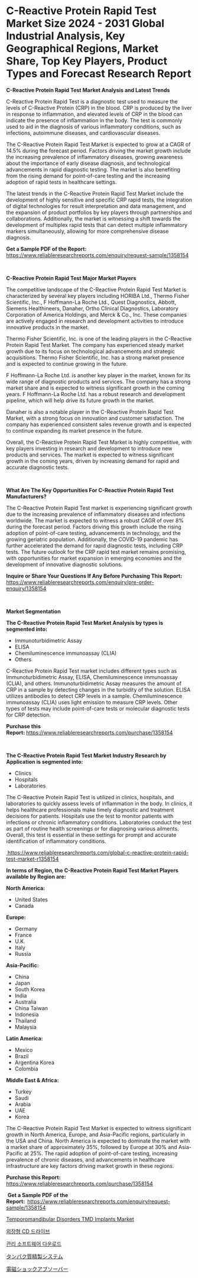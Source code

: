 <p><h1>C-Reactive Protein Rapid Test Market Size 2024 - 2031 Global Industrial Analysis, Key Geographical Regions, Market Share, Top Key Players, Product Types and Forecast Research Report</h1></p><p><strong>C-Reactive Protein Rapid Test Market Analysis and Latest Trends</strong></p>
<p><p>C-Reactive Protein Rapid Test is a diagnostic test used to measure the levels of C-Reactive Protein (CRP) in the blood. CRP is produced by the liver in response to inflammation, and elevated levels of CRP in the blood can indicate the presence of inflammation in the body. The test is commonly used to aid in the diagnosis of various inflammatory conditions, such as infections, autoimmune diseases, and cardiovascular diseases.</p><p>The C-Reactive Protein Rapid Test Market is expected to grow at a CAGR of 14.5% during the forecast period. Factors driving the market growth include the increasing prevalence of inflammatory diseases, growing awareness about the importance of early disease diagnosis, and technological advancements in rapid diagnostic testing. The market is also benefiting from the rising demand for point-of-care testing and the increasing adoption of rapid tests in healthcare settings.</p><p>The latest trends in the C-Reactive Protein Rapid Test Market include the development of highly sensitive and specific CRP rapid tests, the integration of digital technologies for result interpretation and data management, and the expansion of product portfolios by key players through partnerships and collaborations. Additionally, the market is witnessing a shift towards the development of multiplex rapid tests that can detect multiple inflammatory markers simultaneously, allowing for more comprehensive disease diagnosis.</p></p>
<p><strong>Get a Sample PDF of the Report:&nbsp;</strong> <a href="https://www.reliableresearchreports.com/enquiry/request-sample/1358154">https://www.reliableresearchreports.com/enquiry/request-sample/1358154</a></p>
<p>&nbsp;</p>
<p><strong>C-Reactive Protein Rapid Test Major Market Players</strong></p>
<p><p>The competitive landscape of the C-Reactive Protein Rapid Test Market is characterized by several key players including HORIBA Ltd., Thermo Fisher Scientific, Inc., F Hoffmann-La Roche Ltd., Quest Diagnostics, Abbott, Siemens Healthineers, Danaher, Ortho Clinical Diagnostics, Laboratory Corporation of America Holdings, and Merck & Co., Inc. These companies are actively engaged in research and development activities to introduce innovative products in the market.</p><p>Thermo Fisher Scientific, Inc. is one of the leading players in the C-Reactive Protein Rapid Test Market. The company has experienced steady market growth due to its focus on technological advancements and strategic acquisitions. Thermo Fisher Scientific, Inc. has a strong market presence and is expected to continue growing in the future.</p><p>F Hoffmann-La Roche Ltd. is another key player in the market, known for its wide range of diagnostic products and services. The company has a strong market share and is expected to witness significant growth in the coming years. F Hoffmann-La Roche Ltd. has a robust research and development pipeline, which will help drive its future growth in the market.</p><p>Danaher is also a notable player in the C-Reactive Protein Rapid Test Market, with a strong focus on innovation and customer satisfaction. The company has experienced consistent sales revenue growth and is expected to continue expanding its market presence in the future.</p><p>Overall, the C-Reactive Protein Rapid Test Market is highly competitive, with key players investing in research and development to introduce new products and services. The market is expected to witness significant growth in the coming years, driven by increasing demand for rapid and accurate diagnostic tests.</p></p>
<p>&nbsp;</p>
<p><strong>What Are The Key Opportunities For C-Reactive Protein Rapid Test Manufacturers?</strong></p>
<p><p>The C-Reactive Protein Rapid Test market is experiencing significant growth due to the increasing prevalence of inflammatory diseases and infections worldwide. The market is expected to witness a robust CAGR of over 8% during the forecast period. Factors driving this growth include the rising adoption of point-of-care testing, advancements in technology, and the growing geriatric population. Additionally, the COVID-19 pandemic has further accelerated the demand for rapid diagnostic tests, including CRP tests. The future outlook for the CRP rapid test market remains promising, with opportunities for market expansion in emerging economies and the development of innovative diagnostic solutions.</p></p>
<p><strong>Inquire or Share Your Questions If Any Before Purchasing This Report:</strong> <a href="https://www.reliableresearchreports.com/enquiry/pre-order-enquiry/1358154">https://www.reliableresearchreports.com/enquiry/pre-order-enquiry/1358154</a></p>
<p>&nbsp;</p>
<p><strong>Market Segmentation</strong></p>
<p><strong>The C-Reactive Protein Rapid Test Market Analysis by types is segmented into:</strong></p>
<p><ul><li>Immunoturbidimetric Assay</li><li>ELISA</li><li>Chemiluminescence immunoassay (CLIA)</li><li>Others</li></ul></p>
<p><p>C-Reactive Protein Rapid Test market includes different types such as Immunoturbidimetric Assay, ELISA, Chemiluminescence immunoassay (CLIA), and others. Immunoturbidimetric Assay measures the amount of CRP in a sample by detecting changes in the turbidity of the solution. ELISA utilizes antibodies to detect CRP levels in a sample. Chemiluminescence immunoassay (CLIA) uses light emission to measure CRP levels. Other types of tests may include point-of-care tests or molecular diagnostic tests for CRP detection.</p></p>
<p><strong>Purchase this Report:&nbsp;</strong><a href="https://www.reliableresearchreports.com/purchase/1358154">https://www.reliableresearchreports.com/purchase/1358154</a></p>
<p>&nbsp;</p>
<p><strong>The C-Reactive Protein Rapid Test Market Industry Research by Application is segmented into:</strong></p>
<p><ul><li>Clinics</li><li>Hospitals</li><li>Laboratories</li></ul></p>
<p><p>The C-Reactive Protein Rapid Test is utilized in clinics, hospitals, and laboratories to quickly assess levels of inflammation in the body. In clinics, it helps healthcare professionals make timely diagnostic and treatment decisions for patients. Hospitals use the test to monitor patients with infections or chronic inflammatory conditions. Laboratories conduct the test as part of routine health screenings or for diagnosing various ailments. Overall, this test is essential in these settings for prompt and accurate identification of inflammatory conditions.</p></p>
<p><a href="https://www.reliableresearchreports.com/global-c-reactive-protein-rapid-test-market-r1358154">&nbsp;https://www.reliableresearchreports.com/global-c-reactive-protein-rapid-test-market-r1358154</a></p>
<p><strong>In terms of Region, the C-Reactive Protein Rapid Test Market Players available by Region are:</strong></p>
<p>
    <p> <strong> North America: </strong>
        <ul>
            <li>United States</li>
            <li>Canada</li>
        </ul>
        </p> 
    <p> <strong> Europe: </strong>
        <ul>
            <li>Germany</li>
            <li>France</li>
            <li>U.K.</li>
            <li>Italy</li>
            <li>Russia</li>
        </ul>
        </p> 
    <p> <strong> Asia-Pacific: </strong>
        <ul>
            <li>China</li>
            <li>Japan</li>
            <li>South Korea</li>
            <li>India</li>
            <li>Australia</li>
            <li>China Taiwan</li>
            <li>Indonesia</li>
            <li>Thailand</li>
            <li>Malaysia</li>
        </ul>
        </p> 
    <p> <strong> Latin America: </strong>
        <ul>
            <li>Mexico</li>
            <li>Brazil</li>
            <li>Argentina Korea</li>
            <li>Colombia</li>
        </ul>
        </p> 
    <p> <strong> Middle East & Africa: </strong>
        <ul>
            <li>Turkey</li>
            <li>Saudi</li>
            <li>Arabia</li>
            <li>UAE</li>
            <li>Korea</li>
        </ul>
    </p>
    </p>
<p><p>The C-Reactive Protein Rapid Test Market is expected to witness significant growth in North America, Europe, and Asia-Pacific regions, particularly in the USA and China. North America is expected to dominate the market with a market share of approximately 35%, followed by Europe at 30% and Asia-Pacific at 25%. The rapid adoption of point-of-care testing, increasing prevalence of chronic diseases, and advancements in healthcare infrastructure are key factors driving market growth in these regions.</p></p>
<p><strong>Purchase this Report: </strong><a href="https://www.reliableresearchreports.com/purchase/1358154">https://www.reliableresearchreports.com/purchase/1358154</a></p>
<p>&nbsp;<strong>Get a Sample PDF of the Report:&nbsp;&nbsp;</strong><a href="https://www.reliableresearchreports.com/enquiry/request-sample/1358154">https://www.reliableresearchreports.com/enquiry/request-sample/1358154</a></p>
<p><strong></strong></p>
<p><p><a href="https://medium.com/@sharonbroojks53/temporomandibular-disorders-tmd-implants-nbsp-market-focuses-on-market-share-size-and-projected-49292b3db8b7">Temporomandibular Disorders TMD Implants Market</a></p><p><a href="https://medium.com/@travisohan56562023/%EC%99%B8%EC%9E%A5-cd-%EB%93%9C%EB%9D%BC%EC%9D%B4%EB%B8%8C-%EC%8B%9C%EC%9E%A5%EC%9D%80-%EC%8B%9C%EC%9E%A5-%EC%A0%90%EC%9C%A0%EC%9C%A8-%ED%81%AC%EA%B8%B0-%EB%B0%8F-2031%EB%85%84%EA%B9%8C%EC%A7%80-%EC%98%88%EC%83%81%EB%90%9C-%EC%98%88%EC%B8%A1%EC%97%90-%EC%B4%88%EC%A0%90%EC%9D%84-%EB%A7%9E%EC%B6%A5%EB%8B%88%EB%8B%A4-b274d4b8b8cb">외장형 CD 드라이브</a></p><p><a href="https://medium.com/@davionolson1/2024%EB%85%84%EB%B6%80%ED%84%B0-2031%EB%85%84%EA%B9%8C%EC%A7%80-%EC%98%88%EC%B8%A1%EB%90%9C-%EB%8B%A4%EC%9A%B4%EB%A1%9C%EB%93%9C-%EA%B4%80%EB%A6%AC-%EC%86%8C%ED%94%84%ED%8A%B8%EC%9B%A8%EC%96%B4-%EC%8B%9C%EC%9E%A5-%EB%8F%99%ED%96%A5-%EB%B0%8F-%EC%8B%9C%EC%9E%A5-%EB%B6%84%EC%84%9D-991130deba8a">관리 소프트웨어 다운로드</a></p><p><a href="https://medium.com/@jack3lambert/%E3%82%BF%E3%83%B3%E3%83%91%E3%82%AF%E8%B3%AA%E7%B2%BE%E8%A3%BD%E3%82%B7%E3%82%B9%E3%83%86%E3%83%A0%E5%B8%82%E5%A0%B4%E3%81%AE%E5%B8%82%E5%A0%B4%E8%AA%BF%E6%9F%BB%E3%83%AC%E3%83%9D%E3%83%BC%E3%83%88-%E3%81%9D%E3%81%AE%E6%AD%B4%E5%8F%B2%E3%81%8A%E3%82%88%E3%81%B32031%E5%B9%B4%E3%81%BE%E3%81%A7%E3%81%AE%E4%BA%88%E6%B8%AC-a46de2bc49a5">タンパク質精製システム</a></p><p><a href="https://medium.com/@r.aspinall_32685/%E9%9B%BB%E7%A3%81%E3%82%B7%E3%83%A7%E3%83%83%E3%82%AF%E3%82%A2%E3%83%96%E3%82%BD%E3%83%BC%E3%83%90%E3%83%BC%E5%B8%82%E5%A0%B4%E3%81%AE%E3%82%A4%E3%83%B3%E3%82%B5%E3%82%A4%E3%83%88-%E5%B8%82%E5%A0%B4%E3%81%AE%E3%83%88%E3%83%AC%E3%83%B3%E3%83%89-%E6%88%90%E9%95%B7-%E4%BA%88%E6%B8%AC-2024%E5%B9%B4%E3%81%8B%E3%82%892031%E5%B9%B4%E3%81%BE%E3%81%A7-a136368290f9">電磁ショックアブソーバー</a></p></p>